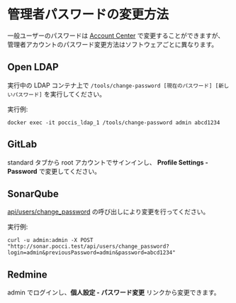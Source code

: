 管理者パスワードの変更方法
==========================

一般ユーザーのパスワードは [Account Center](./add-user.ja.md) で変更することができますが、
管理者アカウントのパスワード変更方法はソフトウェアごとに異なります。

Open LDAP
---------
実行中の LDAP コンテナ上で
`/tools/change-password [現在のパスワード] [新しいパスワード]`
を実行してください。

実行例:
```
docker exec -it poccis_ldap_1 /tools/change-password admin abcd1234
```

GitLab
------
standard タブから root アカウントでサインインし、
**Profile Settings - Password** で変更してください。

SonarQube
---------
[api/users/change_password](https://nemo.sonarqube.org/api_documentation/api/users/change_password)
の呼び出しにより変更を行ってください。

実行例:
```
curl -u admin:admin -X POST "http://sonar.pocci.test/api/users/change_password?login=admin&previousPassword=admin&password=abcd1234"
```

Redmine
-------
admin でログインし、**個人設定 - パスワード変更** リンクから変更できます。
